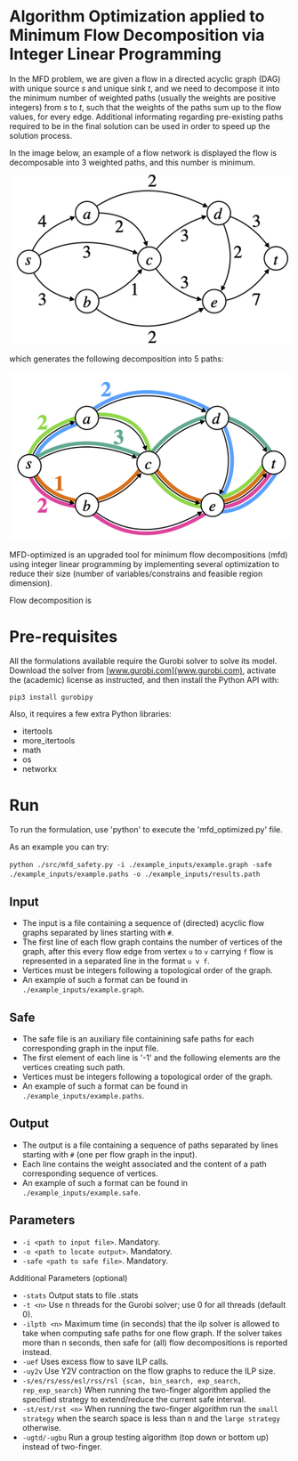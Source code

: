 # Algorithm Optimization applied to Minimum Flow Decomposition via Integer Linear Programming


In the MFD problem, we are given a flow in a directed acyclic graph (DAG) with unique source *s* and unique sink *t*, and we need to decompose it into the minimum number of weighted paths (usually the weights are positive integers) from *s* to *t*, such that the weights of the paths sum up to the flow values, for every edge. Additional informating regarding pre-existing paths required to be in the final solution can be used in order to speed up the solution process.

In the image below, an example of a flow network is displayed the flow is decomposable into 3 weighted paths, and this number is minimum. 

![MFD Example](https://github.com/FernandoHDias/optimized-fd/raw/main/MFD-1.png) 

which generates the following decomposition into 5 paths:

![MFD Example](https://github.com/FernandoHDias/optimized-fd/raw/main/MFD-2.png) 

MFD-optimized is an upgraded tool for minimum flow decompositions (mfd) using integer linear programming by implementing several optimization to reduce their size (number of variables/constrains and feasible region dimension).

Flow decomposition is 

# Pre-requisites

All the formulations available require the Gurobi solver to solve its model.  
Download the solver from [www.gurobi.com](www.gurobi.com), activate the (academic) license as instructed, and then install the Python API with:

```
pip3 install gurobipy
```

Also, it requires a few extra Python libraries:

  - itertools
  - more_itertools
  - math
  - os 
  - networkx 

# Run

To run the formulation, use 'python' to execute the 'mfd_optimized.py' file.

As an example you can try:

`python ./src/mfd_safety.py -i ./example_inputs/example.graph -safe ./example_inputs/example.paths -o ./example_inputs/results.path`

## Input

- The input is a file containing a sequence of (directed) acyclic flow graphs separated by lines starting with `#`.
- The first line of each flow graph contains the number of vertices of the graph, after this every flow edge from vertex
`u` to  `v` carrying `f` flow is represented in a separated line in the format `u v f`.
- Vertices must be integers following a topological order of the graph.
- An example of such a format can be found in `./example_inputs/example.graph`.

## Safe 

- The safe file is an auxiliary file containining safe paths for each corresponding graph in the input file.
- The first element of each line is '-1' and the following elements are the vertices creating such path.
- Vertices must be integers following a topological order of the graph.
- An example of such a format can be found in `./example_inputs/example.paths`.

## Output

- The output is a file containing a sequence of paths separated by lines starting with `#` (one per flow
graph in the input).
- Each line contains the weight associated and the content of a path corresponding sequence of vertices.
- An example of such a format can be found in `./example_inputs/example.safe`.

## Parameters

- `-i <path to input file>`. Mandatory.
- `-o <path to locate output>`. Mandatory.
- `-safe <path to safe file>`. Mandatory.

Additional Parameters (optional)
- `-stats` Output stats to file <output>.stats
- `-t <n>` Use n threads for the Gurobi solver; use 0 for all threads (default 0).
- `-ilptb <n>` Maximum time (in seconds) that the ilp solver is allowed to take when computing safe paths for one flow graph.
If the solver takes more than n seconds, then safe for (all) flow decompositions is reported instead.
- `-uef` Uses excess flow to save ILP calls.
- `-uy2v` Use Y2V contraction on the flow graphs to reduce the ILP size.
- `-s/es/rs/ess/esl/rss/rsl {scan, bin_search, exp_search, rep_exp_search}` When running the two-finger algorithm applied
the specified strategy to extend/reduce the current safe interval.
- `-st/est/rst <n>` When running the two-finger algorithm run the `small strategy` when the search space is less than n
and the `large strategy` otherwise.
- `-ugtd/-ugbu` Run a group testing algorithm (top down or bottom up) instead of two-finger.

